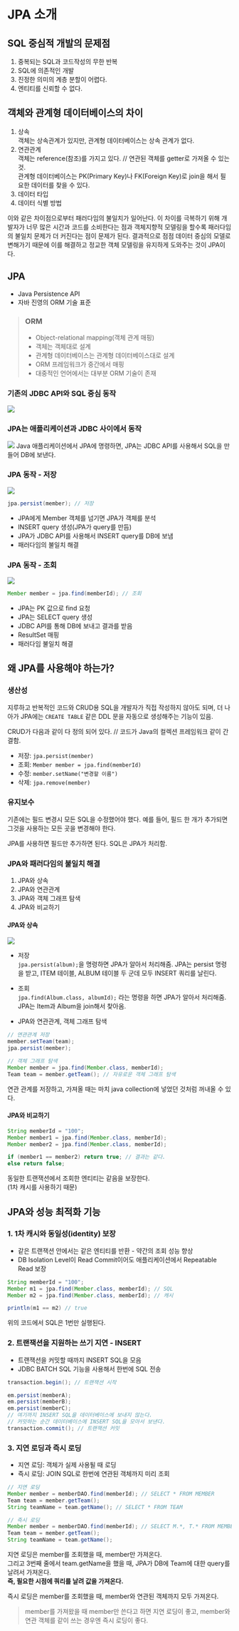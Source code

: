 # JPA 소개
## SQL 중심적 개발의 문제점
1. 중복되는 SQL과 코드작성의 무한 반복
2. SQL에 의존적인 개발
3. 진정한 의미의 계층 분할이 어렵다.
4. 엔티티를 신뢰할 수 없다.

## 객체와 관계형 데이터베이스의 차이
1. 상속     
객체는 상속관계가 있지만, 관계형 데이터베이스는 상속 관계가 없다.
2. 연관관계    
객체는 reference(참조)를 가지고 있다. // 연관된 객체를 getter로 가져올 수 있는 것.  
관계형 데이터베이스는 PK(Primary Key)나 FK(Foreign Key)로 join을 해서 필요한 데이터를 찾을 수 있다.
3. 데이터 타입
4. 데이터 식별 방법

이와 같은 차이점으로부터 패러다임의 불일치가 일어난다. 이 차이를 극복하기 위해 개발자가 너무 많은 시간과 코드를 소비한다는 점과 객체지향적 모델링을 할수록 패러다임의 불일치 문제가 더 커진다는 점이 문제가 된다. 결과적으로 점점 데이터 중심의 모델로 변해가기 때문에 이를 해결하고 정교한 객체 모델링을 유지하게 도와주는 것이 JPA이다.

## JPA
- Java Persistence API
- 자바 진영의 ORM 기술 표준

> ### ORM
> - Object-relational mapping(객체 관계 매핑)
> - 객체는 객체대로 설계
> - 관계형 데이터베이스는 관계형 데이터베이스대로 설계
> - ORM 프레임워크가 중간에서 매핑
> - 대중적인 언어에서는 대부분 ORM 기술이 존재

### 기존의 JDBC API와 SQL 중심 동작
<img src="../images/sql중심.jpg">

### **JPA는 애플리케이션과 JDBC 사이에서 동작**
<img src="../images/jpa.png">
Java 애플리케이션에서 JPA에 명령하면, JPA는 JDBC API를 사용해서 SQL을 만들어 DB에 보낸다.

### JPA 동작 - 저장
<img src="../images/jpainsert.png">

```java
jpa.persist(member); // 저장
```
- JPA에게 Member 객체를 넘기면 JPA가 객체를 분석
- INSERT query 생성(JPA가 query를 만듬)
- JPA가 JDBC API를 사용해서 INSERT query를 DB에 보냄
- 패러다임의 불일치 해결

### JPA 동작 - 조회
<img src="../images/jpafind.png">

```java
Member member = jpa.find(memberId); // 조회
```

- JPA는 PK 값으로 find 요청
- JPA는 SELECT query 생성
- JDBC API를 통해 DB에 보내고 결과를 받음
- ResultSet 매핑
- 패러다임 불일치 해결


## 왜 JPA를 사용해야 하는가?
### 생산성
지루하고 반복적인 코드와 CRUD용 SQL을 개발자가 직접 작성하지 않아도 되며, 더 나아가 JPA에는 `CREATE TABLE` 같은 DDL 문을 자동으로 생성해주는 기능이 있음.

CRUD가 다음과 같이 다 정의 되어 있다. // 코드가 Java의 컬렉션 프레임워크 같이 간결함.
- 저장: `jpa.persist(member)`
- 조회: `Member member = jpa.find(memberId)`
- 수정: `member.setName("변경할 이름")`
- 삭제: `jpa.remove(member)`

### 유지보수
기존에는 필드 변경시 모든 SQL을 수정했어야 했다. 예를 들어, 필드 한 개가 추가되면 그것을 사용하는 모든 곳을 변경해야 한다.

JPA를 사용하면 필드만 추가하면 된다. SQL은 JPA가 처리함.

### JPA와 패러다임의 불일치 해결
1. JPA와 상속
2. JPA와 연관관계
3. JPA와 객체 그래프 탐색
4. JPA와 비교하기

#### JPA와 상속
<img src="../images/jpa와 상속.png">

- 저장     
`jpa.persist(album);`을 명령하면 JPA가 알아서 처리해줌. JPA는 persist 명령을 받고, ITEM 테이블, ALBUM 테이블 두 군데 모두 INSERT 쿼리를 날린다.

- 조회    
`jpa.find(Album.class, albumId);` 라는 명령을 하면 JPA가 알아서 처리해줌. JPA는 Item과 Album을 join해서 찾아옴.

- JPA와 연관관계, 객체 그래프 탐색
```java
// 연관관계 저장
member.setTeam(team);
jpa.persist(member);
```

```java
// 객체 그래프 탐색
Member member = jpa.find(Member.class, memberId);
Team team = member.getTeam(); // 자유로운 객체 그래프 탐색
```
연관 관계를 저장하고, 가져올 때는 마치 java collection에 넣었던 것처럼 꺼내올 수 있다.

#### JPA와 비교하기
```java
String memberId = "100";
Member member1 = jpa.find(Member.class, memberId);
Member member2 = jpa.find(Member.class, memberId);

if (member1 == member2) return true; // 결과는 같다.
else return false;
```
동일한 트랜잭션에서 조회한 엔티티는 같음을 보장한다.    
(1차 캐시를 사용하기 때문)

## JPA와 성능 최적화 기능
### 1. 1차 캐시와 동일성(identity) 보장
- 같은 트랜잭션 안에서는 같은 엔티티를 반환 - 약간의 조회 성능 향상
- DB Isolation Level이 Read Commit이어도 애플리케이션에서 Repeatable Read 보장
```java
String memberId = "100";
Member m1 = jpa.find(Member.class, memberId); // SQL
Member m2 = jpa.find(Member.class, memberId); // 캐시

println(m1 == m2) // true
```

위의 코드에서 SQL은 1번만 실행된다.

### 2. 트랜잭션을 지원하는 쓰기 지연 - INSERT
- 트랜잭션을 커밋할 때까지 INSERT SQL을 모음
- JDBC BATCH SQL 기능을 사용해서 한번에 SQL 전송
```java
transaction.begin(); // 트랜잭션 시작

em.persist(memberA);
em.persist(memberB);
em.persist(memberC);
// 여기까지 INSERT SQL을 데이터베이스에 보내지 않는다.
// 커밋하는 순간 데이터베이스에 INSERT SQL을 모아서 보낸다.
transaction.commit(); // 트랜잭션 커밋
```

### 3. 지연 로딩과 즉시 로딩
- 지연 로딩: 객체가 실제 사용될 때 로딩
- 즉시 로딩: JOIN SQL로 한번에 연관된 객체까지 미리 조회
```java
// 지연 로딩
Member member = memberDAO.find(memberId); // SELECT * FROM MEMBER
Team team = member.getTeam();
String teamName = team.getName(); // SELECT * FROM TEAM
```

```java
// 즉시 로딩
Member member = memberDAO.find(memberId); // SELECT M.*, T.* FROM MEMBER JOIN TEAM ...
Team team = member.getTeam();
String teamName = team.getName();
```

지연 로딩은 member를 조회했을 때, member만 가져온다.   
그리고 3번째 줄에서 team.getName을 했을 때, JPA가 DB에 Team에 대한 query를 날려서 가져온다.     
**즉, 필요한 시점에 쿼리를 날려 값을 가져온다.**

즉시 로딩은 member를 조회했을 때, member와 연관된 객체까지 모두 가져온다.

> member를 가져왔을 때 member만 쓴다고 하면 지연 로딩이 좋고, member와 연관 객체를 같이 쓰는 경우엔 즉시 로딩이 좋다.